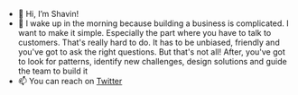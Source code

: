 - 👋 Hi, I’m Shavin!
- 👀 I wake up in the morning because building a business is complicated. I want to make it simple. Especially the part where you have to talk to customers. That's really hard to do. It has to be unbiased, friendly and you've got to ask the right questions. But that's not all! After, you've got to look for patterns, identify new challenges, design solutions and guide the team to build it
- 📫 You can reach on [Twitter](https://twitter.com/shavin47)
